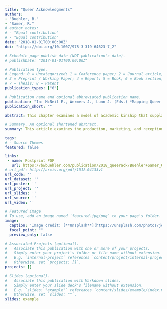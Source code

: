 ```yaml
---
title: "Queer Acknowledgments"
authors:
- "Buehler, B."
- "Samer, R."
# author_notes:
# - "Equal contribution"
# - "Equal contribution"
date: "2018-01-01T00:00:00Z"
doi: "https://doi.org/10.1007/978-3-319-64623-7_2"

# Schedule page publish date (NOT publication's date).
# publishDate: "2017-01-01T00:00:00Z"

# Publication type.
# Legend: 0 = Uncategorized; 1 = Conference paper; 2 = Journal article;
# 3 = Preprint / Working Paper; 4 = Report; 5 = Book; 6 = Book section;
# 7 = Thesis; 8 = Patent
publication_types: ["6"]

# Publication name and optional abbreviated publication name.
publication: "In: McNeil E., Wermers J., Lunn J. (Eds.) *Mapping Queer Space(s) of Praxis and Pedagogy*"
publication_short: ""

abstract: This chapter examines a model of academic kinship that supplants the traditional model rooted in the idea of genealogy, thereby suggesting that to be or think queer in academic spaces requires that we rethink the way that scholars and ideas are related in the academy. Academia, including the system of advisors, dissertation committees, peer groups, and the departments to which we belong, is often conceptualized as a family tree. However, the classic tree metaphor—borrowed from heteronormative forms of kinship structures—might not be the best model for a system that is often more circular than linear, more communal than hierarchical. Buehler and Samer explore how scholars become oriented toward the ideas of others and directed by certain lines of thought. Building on Sara Ahmed’s work on queer phenomenology and Gérard Genette’s theories of paratexts, Buehler and Samer take up acknowledgments sections as archives chronicling their authors’ intellectual influences and look at the kinship structures traceable within, between, and across them. Their theorizing of queer academic genealogies is further informed by their deployment of social network analysis software, which they use to map the web of queer studies’ thank-yous, anecdotes, and in-jokes that can be found within its acknowledgments sections. In doing so, they identify academic relationships and social bonds that normally go unseen. While they focus their study in terms of sample and critical investment, their approach could be extended to demonstrate in a broader fashion the ways in which all intellectual concerns, disciplines, and methodologies take shape over time. Buehler and Samer’s analysis thus offers up a way of mapping structures and systems of knowledge, informed not by trite metaphors, but by the flexibility and dialectics of queer theory.

# Summary. An optional shortened abstract.
summary: This article examines the production, marketing, and reception of football films released during the classical Hollywood era – specifically focusing on efforts by the studio to create and market 'realistic' football action.

tags:
# - Source Themes
featured: false

links:
 - name: Postprint PDF
   url: https://bwbuehler.com/publication/2018_queerack/Buehler+Samer_QueerAcknowledgments_AAM.pdf
# url_pdf: http://arxiv.org/pdf/1512.04133v1
url_code: ''
url_dataset: ''
url_poster: ''
url_project: ''
url_slides: ''
url_source: ''
url_video: ''

# Featured image
# To use, add an image named `featured.jpg/png` to your page's folder. 
image:
  caption: 'Image credit: [**Unsplash**](https://unsplash.com/photos/jdD8gXaTZsc)'
  focal_point: ""
  preview_only: false

# Associated Projects (optional).
#   Associate this publication with one or more of your projects.
#   Simply enter your project's folder or file name without extension.
#   E.g. `internal-project` references `content/project/internal-project/index.md`.
#   Otherwise, set `projects: []`.
projects: []

# Slides (optional).
#   Associate this publication with Markdown slides.
#   Simply enter your slide deck's filename without extension.
#   E.g. `slides: "example"` references `content/slides/example/index.md`.
#   Otherwise, set `slides: ""`.
slides: example
---
```


